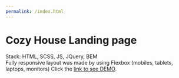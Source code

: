 ```yaml
---
permalink: /index.html
---
```


# Cozy House Landing page 
Stack: HTML, SCSS, JS, JQuery, BEM   
Fully responsive layout was made by using Flexbox (mobiles, tablets, laptops, monitors)
Click the [link to see DEMO](https://xipholena.github.io/shelter__layout).  
